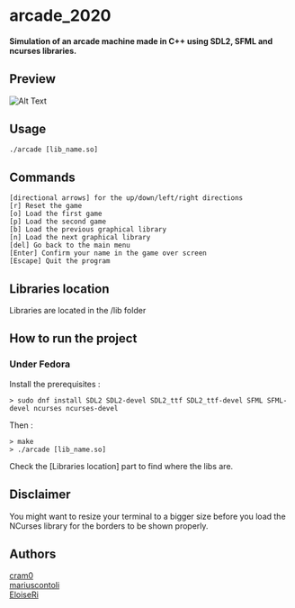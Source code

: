 # arcade_2020
#### Simulation of an arcade machine made in C++ using SDL2, SFML and ncurses libraries. 

## Preview
![Alt Text](https://s6.gifyu.com/images/Arcade_vid.gif)

## Usage
	./arcade [lib_name.so]

## Commands
	[directional arrows] for the up/down/left/right directions
	[r] Reset the game
	[o] Load the first game
	[p] Load the second game
	[b] Load the previous graphical library
	[n] Load the next graphical library
	[del] Go back to the main menu
	[Enter] Confirm your name in the game over screen
	[Escape] Quit the program

## Libraries location
Libraries are located in the /lib folder

## How to run the project

### Under Fedora
Install the prerequisites :

	> sudo dnf install SDL2 SDL2-devel SDL2_ttf SDL2_ttf-devel SFML SFML-devel ncurses ncurses-devel
Then :
  
	> make
	> ./arcade [lib_name.so]

Check the [Libraries location] part to find where the libs are.

## Disclaimer
You might want to resize your terminal to a bigger size before you load the NCurses library for the borders to be shown properly.

## Authors
[cram0](https://github.com/cram0)<br>
[mariuscontoli](https://github.com/mariuscontoli)<br>
[EloiseRi](https://github.com/EloiseRi)
